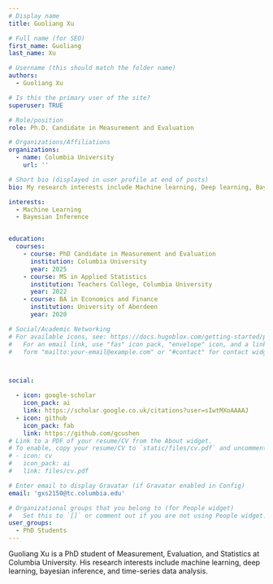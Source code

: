 ```yaml
---
# Display name
title: Guoliang Xu

# Full name (for SEO)
first_name: Guoliang 
last_name: Xu

# Username (this should match the folder name)
authors:
  - Guoliang Xu

# Is this the primary user of the site?
superuser: TRUE

# Role/position
role: Ph.D. Candidate in Measurement and Evaluation 

# Organizations/Affiliations
organizations:
  - name: Columbia University
    url: ''

# Short bio (displayed in user profile at end of posts)
bio: My research interests include Machine learning, Deep learning, Bayesian Data Analysis, and High-dimensional Statistics.

interests:
  - Machine Learning
  - Bayesian Inference


education:
  courses:
    - course: PhD Candidate in Measurement and Evaluation
      institution: Columbia University
      year: 2025
    - course: MS in Applied Statistics
      institution: Teachers College, Columbia University
      year: 2022
    - course: BA in Economics and Finance
      institution: University of Aberdeen
      year: 2020

# Social/Academic Networking
# For available icons, see: https://docs.hugoblox.com/getting-started/page-builder/#icons
#   For an email link, use "fas" icon pack, "envelope" icon, and a link in the
#   form "mailto:your-email@example.com" or "#contact" for contact widget.



social:

  - icon: google-scholar
    icon_pack: ai
    link: https://scholar.google.co.uk/citations?user=sIwtMXoAAAAJ
  - icon: github
    icon_pack: fab
    link: https://github.com/gcushen
# Link to a PDF of your resume/CV from the About widget.
# To enable, copy your resume/CV to `static/files/cv.pdf` and uncomment the lines below.
# - icon: cv
#   icon_pack: ai
#   link: files/cv.pdf

# Enter email to display Gravatar (if Gravatar enabled in Config)
email: 'gxs2150@tc.columbia.edu'

# Organizational groups that you belong to (for People widget)
#   Set this to `[]` or comment out if you are not using People widget.
user_groups:
  - PhD Students
---
```


Guoliang Xu is a PhD student of Measurement, Evaluation, and Statistics at Columbia University. His research interests include machine learning, deep learning, bayesian inference, and time-series data analysis. 


